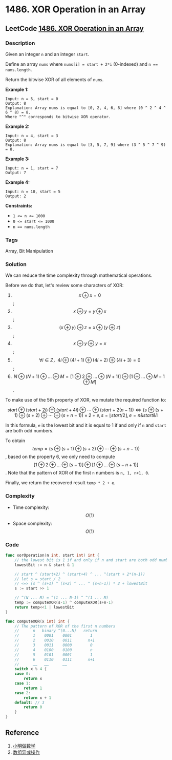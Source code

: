 # 1486. XOR Operation in an Array

## LeetCode [1486. XOR Operation in an Array](title)

### Description

Given an integer `n` and an integer `start`.

Define an array `nums` where `nums[i] = start + 2*i` \(0-indexed\) and `n == nums.length`.

Return the bitwise XOR of all elements of `nums`.

**Example 1:**

```text
Input: n = 5, start = 0
Output: 8
Explanation: Array nums is equal to [0, 2, 4, 6, 8] where (0 ^ 2 ^ 4 ^ 6 ^ 8) = 8.
Where "^" corresponds to bitwise XOR operator.
```

**Example 2:**

```text
Input: n = 4, start = 3
Output: 8
Explanation: Array nums is equal to [3, 5, 7, 9] where (3 ^ 5 ^ 7 ^ 9) = 8.
```

**Example 3:**

```text
Input: n = 1, start = 7
Output: 7
```

**Example 4:**

```text
Input: n = 10, start = 5
Output: 2
```

**Constraints:**

* `1 <= n <= 1000`
* `0 <= start <= 1000`
* `n == nums.length`

### Tags

Array, Bit Manipulation

### Solution

We can reduce the time complexity through mathematical operations.

Before we do that, let's review some characters of XOR:

1. $$x⊕x=0$$ ;
2. $$x⊕y=y⊕x$$; 
3. $$(x⊕y)⊕z=x⊕(y⊕z)$$ ;
4. $$x⊕y⊕y=x$$ ;
5. $$∀i∈Z， 4i \oplus (4i+1) \oplus (4i+2) \oplus (4i+3) = 0$$;
6. $$N \oplus (N+1) \oplus ... \oplus M = [1 \oplus 2 \oplus ... \oplus (N+1)] \oplus [1 \oplus ... \oplus M-1 \oplus M]$$ .

To make use of the 5th property of XOR, we mutate the required function to:

$$start⊕(start+2i)⊕(start+4i)⊕⋯⊕(start+2(n−1))  \Leftrightarrow (s⊕(s+1)⊕(s+2)⊕⋯⊕(s+n−1))×2+e, s=⌊ start/2 ⌋, e = n\&start\&1$$ 

In this formula, `e` is the lowest bit and it is equal to 1 if and only if `n` and `start` are both odd numbers. 

To obtain $$temp = (s⊕(s+1)⊕(s+2)⊕⋯⊕(s+n−1))$$ , based on the property 6, we only need to compute $$[1 \oplus 2 \oplus ... \oplus (s-1)] \oplus [1 \oplus ... \oplus (s-n+1)]$$ . Note that the pattern of XOR of the first `n` numbers is `n, 1, n+1, 0`.

Finally, we return the recovered result `temp * 2 + e`.

### Complexity

* Time complexity: $$O(1)$$
* Space complexity: $$O(1)$$

### Code

```go
func xorOperation(n int, start int) int {
	// the lowest bit is 1 if and only if n and start are both odd numbers
	lowestBit := n & start & 1

	// start ^ (start+2) ^ (start+4) ^ ... ^(start + 2*(n-1))
	// let s = start / 2
	// <=> (s ^ (s+1) ^ (s+2) ^ ... ^ (s+n-1)) * 2 + lowestBit
	s := start >> 1

	// ^(N ... M) = ^(1 ... N-1) ^ ^(1 ... M)
	temp := computeXOR(s-1) ^ computeXOR(s+n-1)
	return temp<<1 | lowestBit
}

func computeXOR(x int) int {
	// The pattern of XOR of the first n numbers
	//      n   binary ^(0...N)   return
	//      1    0001    0001        1
	//      2    0010    0011       n+1
	//      3    0011    0000        0
	//      4    0100    0100        n
	//      5    0101    0001        1
	//      6    0110    0111       n+1
	//      ……   ……      ……
	switch x % 4 {
	case 0:
		return x
	case 1:
		return 1
	case 2:
		return x + 1
	default: // 3
		return 0
	}
}
```

## Reference

1. [小明做数学](https://leetcode-cn.com/problems/xor-operation-in-an-array/solution/xiao-ming-zuo-shu-xue-by-xiaohu9527-0pu7/)
2. [数组异或操作](https://leetcode-cn.com/problems/xor-operation-in-an-array/solution/shu-zu-yi-huo-cao-zuo-by-leetcode-solution/)

